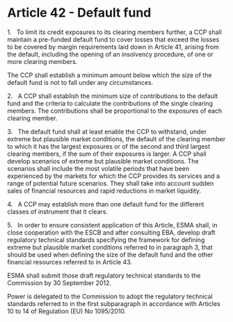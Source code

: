 # Article 42 - Default fund


1.   To limit its credit exposures to its clearing members further, a CCP shall maintain a pre-funded default fund to cover losses that exceed the losses to be covered by margin requirements laid down in Article 41, arising from the default, including the opening of an insolvency procedure, of one or more clearing members.

The CCP shall establish a minimum amount below which the size of the default fund is not to fall under any circumstances.

2.   A CCP shall establish the minimum size of contributions to the default fund and the criteria to calculate the contributions of the single clearing members. The contributions shall be proportional to the exposures of each clearing member.

3.   The default fund shall at least enable the CCP to withstand, under extreme but plausible market conditions, the default of the clearing member to which it has the largest exposures or of the second and third largest clearing members, if the sum of their exposures is larger. A CCP shall develop scenarios of extreme but plausible market conditions. The scenarios shall include the most volatile periods that have been experienced by the markets for which the CCP provides its services and a range of potential future scenarios. They shall take into account sudden sales of financial resources and rapid reductions in market liquidity.

4.   A CCP may establish more than one default fund for the different classes of instrument that it clears.

5.   In order to ensure consistent application of this Article, ESMA shall, in close cooperation with the ESCB and after consulting EBA, develop draft regulatory technical standards specifying the framework for defining extreme but plausible market conditions referred to in paragraph 3, that should be used when defining the size of the default fund and the other financial resources referred to in Article 43.

ESMA shall submit those draft regulatory technical standards to the Commission by 30 September 2012.

Power is delegated to the Commission to adopt the regulatory technical standards referred to in the first subparagraph in accordance with Articles 10 to 14 of Regulation (EU) No 1095/2010.
